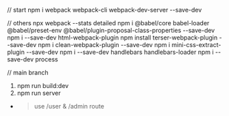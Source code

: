 // start
npm i webpack webpack-cli webpack-dev-server --save-dev


// others
npx webpack --stats detailed
npm i @babel/core babel-loader @babel/preset-env @babel/plugin-proposal-class-properties --save-dev
npm i --save-dev html-webpack-plugin
npm install terser-webpack-plugin --save-dev
npm i clean-webpack-plugin --save-dev
npm i mini-css-extract-plugin --save-dev
npm i --save-dev  handlebars handlebars-loader
npm i --save-dev process




// main branch

1. npm run build:dev
2. npm run server
- > use /user & /admin route